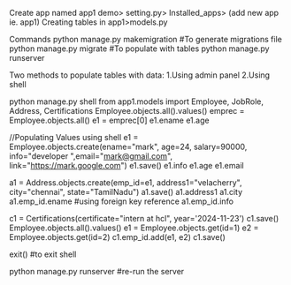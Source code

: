 
Create app named app1
demo> setting.py> Installed_apps> (add new app ie. app1)
Creating tables in app1>models.py









Commands
python manage.py makemigration #To generate  migrations file
python manage.py migrate #To populate with tables
python manage.py runserver

Two methods to populate tables with data:
1.Using admin panel    2.Using shell

python manage.py shell
from app1.models import Employee, JobRole, Address, Certifications 
Employee.objects.all().values() 
emprec = Employee.objects.all()
e1 = emprec[0]
e1.ename
e1.age

//Populating Values using shell
e1 = Employee.objects.create(ename="mark", age=24, salary=90000, info="developer ",email="mark@gmail.com", link="https://mark.google.com")
e1.save()
e1.info
e1.age
e1.email

a1 = Address.objects.create(emp_id=e1, address1="velacherry", city="chennai", state="TamilNadu")
a1.save()
a1.address1
a1.city
a1.emp_id.ename   #using foreign key reference
a1.emp_id.info

c1 = Certifications(certificate="intern at hcl", year='2024-11-23')
c1.save()
Employee.objects.all().values()
e1 = Employee.objects.get(id=1)
e2 = Employee.objects.get(id=2)
 c1.emp_id.add(e1, e2)
 c1.save()

 exit() #to exit shell

 python manage.py runserver #re-run the server





